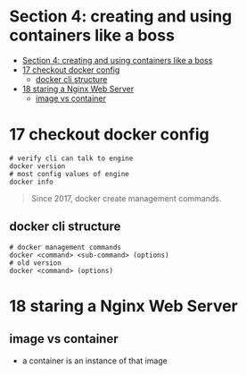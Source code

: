 # Section 4: creating and using containers like a boss

- [Section 4: creating and using containers like a boss](#section-4-creating-and-using-containers-like-a-boss)
- [17 checkout docker config](#17-checkout-docker-config)
  - [docker cli structure](#docker-cli-structure)
- [18 staring a Nginx Web Server](#18-staring-a-nginx-web-server)
  - [image vs container](#image-vs-container)


# 17 checkout docker config


```docker
# verify cli can talk to engine
docker version
# most config values of engine
docker info
```


> Since 2017, docker create management commands.

## docker cli structure

```docker
# docker management commands
docker <command> <sub-command> (options)
# old version
docker <command> (options)
```

# 18 staring a Nginx Web Server

## image vs container
- a container is an instance of that image








